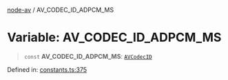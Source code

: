 [node-av](../globals.md) / AV\_CODEC\_ID\_ADPCM\_MS

# Variable: AV\_CODEC\_ID\_ADPCM\_MS

> `const` **AV\_CODEC\_ID\_ADPCM\_MS**: [`AVCodecID`](../type-aliases/AVCodecID.md)

Defined in: [constants.ts:375](https://github.com/seydx/av/blob/f8631fc881b394300b1479f511d55cf1c370a87f/src/constants/constants.ts#L375)
